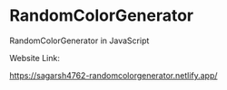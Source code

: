 # RandomColorGenerator

RandomColorGenerator in JavaScript

Website Link:

https://sagarsh4762-randomcolorgenerator.netlify.app/
